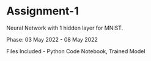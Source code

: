 # Assignment-1
Neural Network with 1 hidden layer for MNIST.

Phase: 03 May 2022 - 08 May 2022

Files Included - Python Code Notebook, Trained Model
